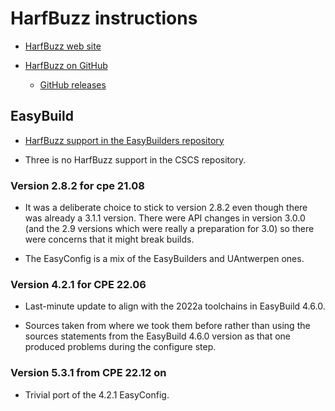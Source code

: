 # HarfBuzz instructions

  * [HarfBuzz web site](https://harfbuzz.github.io/)

  * [HarfBuzz on GitHub](https://github.com/harfbuzz/harfbuzz)

      * [GitHub releases](https://github.com/harfbuzz/harfbuzz/releases)


## EasyBuild

  * [HarfBuzz support in the EasyBuilders repository](https://github.com/easybuilders/easybuild-easyconfigs/tree/develop/easybuild/easyconfigs/h/HarfBuzz)

  * Three is no HarfBuzz support in the CSCS repository.


### Version 2.8.2 for cpe 21.08

  * It was a deliberate choice to stick to version 2.8.2 even though there
    was already a 3.1.1 version. There were API changes in version 3.0.0 (and
    the 2.9 versions which were really a preparation for 3.0) so there were
    concerns that it might break builds.

  * The EasyConfig is a mix of the EasyBuilders and UAntwerpen ones.

### Version 4.2.1 for CPE 22.06

  * Last-minute update to align with the 2022a toolchains in EasyBuild 4.6.0.

  * Sources taken from where we took them before rather than using the sources
    statements from the EasyBuild 4.6.0 version as that one produced problems
    during the configure step.


### Version 5.3.1 from CPE 22.12 on

  * Trivial port of the 4.2.1 EasyConfig.

